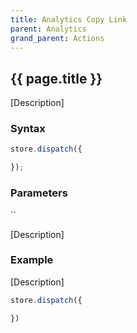 ```yaml
---
title: Analytics Copy Link
parent: Analytics
grand_parent: Actions
---
```


## {{ page.title }}

[Description]

### Syntax

```js
store.dispatch({

});
```

### Parameters

``

[Description]

### Example

[Description]

```js
store.dispatch({

})
```
